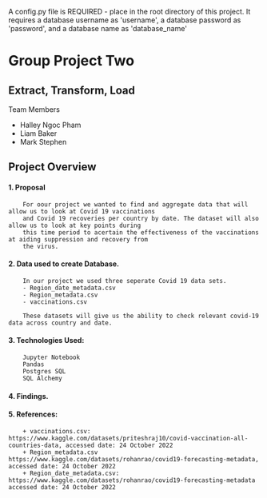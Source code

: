 A config.py file is REQUIRED - place in the root directory of this project.
It requires a database username as 'username', a database password as 'password', and a database name as 'database_name'
#                                                    Group Project Two
##                                                 Extract, Transform, Load
    
Team Members 

- Halley Ngoc Pham 
- Liam Baker
- Mark Stephen


##                                                    Project Overview 

#### 1. Proposal 

        For oour project we wanted to find and aggregate data that will allow us to look at Covid 19 vaccinations
        and Covid 19 recoveries per country by date. The dataset will also allow us to look at key points during
        this time period to acertain the effectiveness of the vaccinations at aiding suppression and recovery from
        the virus.

#### 2. Data used to create Database.

        In our project we used three seperate Covid 19 data sets. 
        - Region_date_metadata.csv
        - Region_metadata.csv
        - vaccinations.csv
        
        These datasets will give us the ability to check relevant covid-19 data across country and date.
        
#### 3. Technologies Used:
        Jupyter Notebook
        Pandas
        Postgres SQL
        SQL Alchemy

#### 4. Findings.



#### 5. References:
        + vaccinations.csv: https://www.kaggle.com/datasets/priteshraj10/covid-vaccination-all-countries-data, accessed date: 24 October 2022
        + Region_metadata.csv https://www.kaggle.com/datasets/rohanrao/covid19-forecasting-metadata, accessed date: 24 October 2022
        + Region_date_metadata.csv: https://www.kaggle.com/datasets/rohanrao/covid19-forecasting-metadata accessed date: 24 October 2022
        

        
        

        
